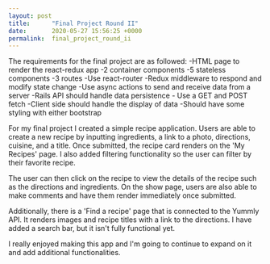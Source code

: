 ```yaml
---
layout: post
title:      "Final Project Round II"
date:       2020-05-27 15:56:25 +0000
permalink:  final_project_round_ii
---
```



The requirements for the final project are as followed:
-HTML page to render the react-redux app
-2 container components 
-5 stateless components
-3 routes
-Use react-router
-Redux middleware to respond and modify state change
-Use async actions to send and receive data from a server
-Rails API should handle data persistence - Use a GET and POST fetch
-Client side should handle the display of data
-Should have some styling with either bootstrap


For my final project I created a simple recipe application. Users are able to create a new recipe by inputting ingredients, a link to a photo, directions, cuisine, and a title. Once submitted, the recipe card renders on the 'My Recipes' page. I also added filtering functionality so the user can filter by their favorite recipe.

The user can then click on the recipe to view the details of the recipe such as the directions and ingredients. On the show page, users are also able to make comments and have them render immediately once submitted.

Additionally, there is a 'Find a recipe' page that is connected to the Yummly API. It renders images and recipe titles with a link to the directions. I have added a search bar, but it isn't fully functional yet.

I really enjoyed making this app and I'm going to continue to expand on it and add additional functionalities. 
